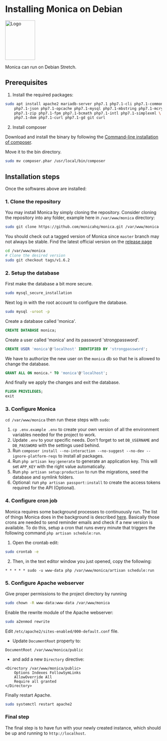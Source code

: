 # Installing Monica on Debian

<img alt="Logo" src="https://upload.wikimedia.org/wikipedia/commons/thumb/4/4a/Debian-OpenLogo.svg/109px-Debian-OpenLogo.svg.png" width="96" height="127" />

Monica can run on Debian Stretch.

## Prerequisites

1. Install the required packages:

```sh
sudo apt install apache2 mariadb-server php7.1 php7.1-cli php7.1-common \
    php7.1-json php7.1-opcache php7.1-mysql php7.1-mbstring php7.1-mcrypt \
    php7.1-zip php7.1-fpm php7.1-bcmath php7.1-intl php7.1-simplexml \
    php7.1-dom php7.1-curl php7.1-gd git curl
```

2. Install composer

Download and install the binary by following the [Command-line installation of composer](https://getcomposer.org/download/).

Move it to the bin directory.
```sh
sudo mv composer.phar /usr/local/bin/composer
```

## Installation steps

Once the softwares above are installed:

### 1. Clone the repository

You may install Monica by simply cloning the repository. Consider cloning the repository into any folder, example here in `/var/www/monica` directory:
```sh
sudo git clone https://github.com/monicahq/monica.git /var/www/monica
```

You should check out a tagged version of Monica since `master` branch may not always be stable.
Find the latest official version on the [release page](https://github.com/monicahq/monica/releases)
```sh
cd /var/www/monica
# Clone the desired version
sudo git checkout tags/v1.6.2
```

### 2. Setup the database

First make the database a bit more secure.
```sh
sudo mysql_secure_installation
```

Next log in with the root account to configure the database.
```sh
sudo mysql -uroot -p
```

Create a database called 'monica'.
```sql
CREATE DATABASE monica;
```

Create a user called 'monica' and its password 'strongpassword'.
```sql
CREATE USER 'monica'@'localhost' IDENTIFIED BY 'strongpassword';
```

We have to authorize the new user on the `monica` db so that he is allowed to change the database.
```sql
GRANT ALL ON monica.* TO 'monica'@'localhost';
```

And finally we apply the changes and exit the database.
```sql
FLUSH PRIVILEGES;
exit
```

### 3. Configure Monica

`cd /var/www/monica` then run these steps with `sudo`:

1. `cp .env.example .env` to create your own version of all the environment variables needed for the project to work.
1. Update `.env` to your specific needs. Don't forget to set `DB_USERNAME` and `DB_PASSWORD` with the settings used behind.
1. Run `composer install --no-interaction --no-suggest --no-dev --ignore-platform-reqs` to install all packages.
1. Run `php artisan key:generate` to generate an application key. This will set `APP_KEY` with the right value automatically.
1. Run `php artisan setup:production` to run the migrations, seed the database and symlink folders.
1. Optional: run `php artisan passport:install` to create the access tokens required for the API (Optional).

### 4. Configure cron job

Monica requires some background processes to continuously run. The list of things Monica does in the background is described [here](https://github.com/monicahq/monica/blob/master/app/Console/Kernel.php#L33).
Basically those crons are needed to send reminder emails and check if a new version is available.
To do this, setup a cron that runs every minute that triggers the following command `php artisan schedule:run`.

1. Open the crontab edit:
```sh
sudo crontab -e
```
2. Then, in the text editor window you just opened, copy the following:
```
* * * * * sudo -u www-data php /var/www/monica/artisan schedule:run
```

### 5. Configure Apache webserver

Give proper permissions to the project directory by running
```sh
sudo chown -R www-data:www-data /var/www/monica
```

Enable the rewrite module of the Apache webserver:
```sh
sudo a2enmod rewrite
```

Edit `/etc/apache2/sites-enabled/000-default.conf` file.

* Update `DocumentRoot` property to:
```
DocumentRoot /var/www/monica/public
```
* and add a new `Directory` directive:
```
<Directory /var/www/monica/public>
    Options Indexes FollowSymLinks
    AllowOverride All
    Require all granted
</Directory>
```

Finally restart Apache.
```sh
sudo systemctl restart apache2
```


### Final step

The final step is to have fun with your newly created instance, which should be up and running to `http://localhost`.
